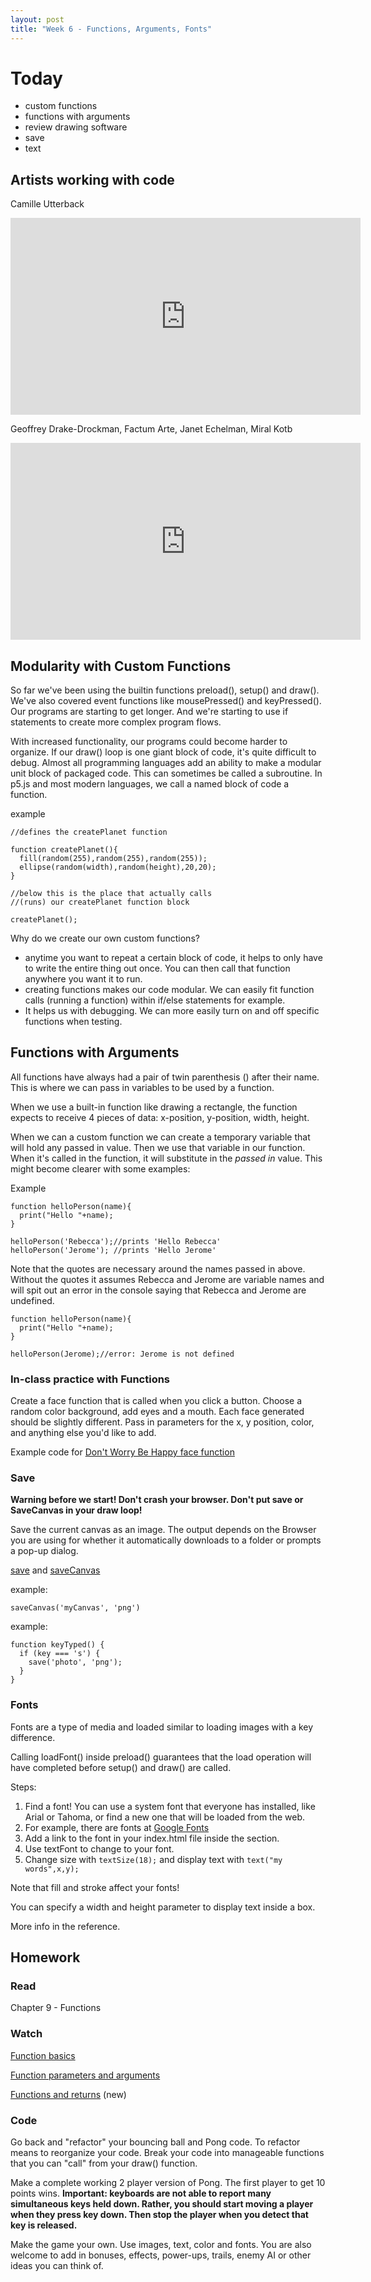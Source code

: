 ```yaml
---
layout: post
title: "Week 6 - Functions, Arguments, Fonts"
---
```


# Today

- custom functions
- functions with arguments
- review drawing software
- save
- text

## Artists working with code

Camille Utterback

<iframe width="560" height="315" src="https://www.youtube.com/embed/y-lOAoWcAV8?si=POuM1s8tCIaruVcY" title="YouTube video player" frameborder="0" allow="accelerometer; autoplay; clipboard-write; encrypted-media; gyroscope; picture-in-picture; web-share" allowfullscreen></iframe>

Geoffrey Drake-Drockman, Factum Arte, Janet Echelman,  Miral Kotb

<iframe width="560" height="315" src="https://www.youtube.com/embed/Nxh-5EXXGaM?si=BNVFMlF0s6G0XXga" title="YouTube video player" frameborder="0" allow="accelerometer; autoplay; clipboard-write; encrypted-media; gyroscope; picture-in-picture; web-share" allowfullscreen></iframe>

## Modularity with Custom Functions

So far we've been using the builtin functions preload(), setup() and draw(). We've also covered event functions like mousePressed() and keyPressed(). Our programs are starting to get longer. And we're starting to use if statements to create more complex program flows.

With increased functionality, our programs could become harder to organize. If our draw() loop is one giant block of code, it's quite difficult to debug. Almost all programming languages add an ability to make a modular unit block of packaged code. This can sometimes be called a subroutine. In p5.js and most modern languages, we call a named block of code a function.

example

```
//defines the createPlanet function

function createPlanet(){
  fill(random(255),random(255),random(255));
  ellipse(random(width),random(height),20,20);
}

//below this is the place that actually calls
//(runs) our createPlanet function block

createPlanet();
```

Why do we create our own custom functions?

- anytime you want to repeat a certain block of code, it helps to only have to write the entire thing out once. You can then call that function anywhere you want it to run.
- creating functions makes our code modular. We can easily fit function calls (running a function) within if/else statements for example.
- It helps us with debugging. We can more easily turn on and off specific functions when testing.

## Functions with Arguments

All functions have always had a pair of twin parenthesis () after their name. This is where we can pass in variables to be used by a function.

When we use a built-in function like drawing a rectangle, the function expects to receive 4 pieces of data: x-position, y-position, width, height.

When we can a custom function we can create a temporary variable that will hold any passed in value. Then we use that variable in our function. When it's called in the function, it will substitute in the *passed in* value. This might become clearer with some examples:

Example

```
function helloPerson(name){
  print("Hello "+name);
}

helloPerson('Rebecca');//prints 'Hello Rebecca'
helloPerson('Jerome'); //prints 'Hello Jerome'
```

Note that the quotes are necessary around the names passed in above. Without the quotes it assumes Rebecca and Jerome are variable names and will spit out an error in the console saying that Rebecca and Jerome are undefined.

```
function helloPerson(name){
  print("Hello "+name);
}

helloPerson(Jerome);//error: Jerome is not defined 
```

### In-class practice with Functions

Create a face function that is called when you click a button. Choose a random color background, add eyes and a mouth. Each face generated should be slightly different. Pass in parameters for the x, y position, color, and anything else you'd like to add.

Example code for [Don't Worry Be Happy face function](https://editor.p5js.org/2sman/sketches/9KtfA_JDg)

### Save

**Warning before we start! Don't crash your browser. Don't put save or SaveCanvas in your draw loop!**


Save the current canvas as an image. The output depends on the Browser you are using for whether it automatically downloads to a folder or prompts a pop-up dialog.

[save](https://p5js.org/reference/#/p5.Image/save) and [saveCanvas](https://p5js.org/reference/#/p5/saveCanvas)

example:

```
saveCanvas('myCanvas', 'png')
```

example:

```
function keyTyped() {
  if (key === 's') {
    save('photo', 'png');
  }
}
```


### Fonts

Fonts are a type of media and loaded similar to loading images with a key difference.

Calling loadFont() inside preload() guarantees that the load operation will have completed before setup() and draw() are called.


Steps:

1. Find a font! You can use a system font that everyone has installed, like Arial or Tahoma, or find a new one that will be loaded from the web.
2. For example, there are fonts at [Google Fonts](https://fonts.google.com/)
3. Add a link to the font in your index.html file inside the <head> section.
4. Use textFont to change to your font.
5. Change size with ```textSize(18);``` and display text with ```text("my words",x,y);```

Note that fill and stroke affect your fonts!

You can specify a width and height parameter to display text inside a box.

More info in the reference.

## Homework

### Read

Chapter 9 - Functions

### Watch 

[Function basics](https://www.youtube.com/watch?v=wRHAitGzBrg)

[Function parameters and arguments](https://www.youtube.com/watch?v=zkc417YapfE)

[Functions and returns](https://www.youtube.com/watch?v=qRnUBiTJ66Y) (new)

### Code

Go back and "refactor" your bouncing ball and Pong code. To refactor means to reorganize your code. Break your code into manageable functions that you can "call" from your draw() function.

Make a complete working 2 player version of Pong. The first player to get 10 points wins. **Important: keyboards are not able to report many simultaneous keys held down. Rather, you should start moving a player when they press key down. Then stop the player when you detect that key is released.**

Make the game your own. Use images, text, color and fonts. You are also welcome to add in bonuses, effects, power-ups, trails, enemy AI or other ideas you can think of.
